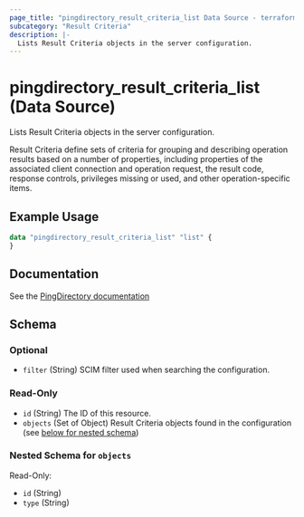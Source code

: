 ```yaml
---
page_title: "pingdirectory_result_criteria_list Data Source - terraform-provider-pingdirectory"
subcategory: "Result Criteria"
description: |-
  Lists Result Criteria objects in the server configuration.
---
```


# pingdirectory_result_criteria_list (Data Source)

Lists Result Criteria objects in the server configuration.

Result Criteria define sets of criteria for grouping and describing operation results based on a number of properties, including properties of the associated client connection and operation request, the result code, response controls, privileges missing or used, and other operation-specific items.

## Example Usage

```terraform
data "pingdirectory_result_criteria_list" "list" {
}
```

## Documentation
See the [PingDirectory documentation](https://docs.pingidentity.com/r/en-us/pingdirectory-93/pd_sec_result_criteria)

<!-- schema generated by tfplugindocs -->
## Schema

### Optional

- `filter` (String) SCIM filter used when searching the configuration.

### Read-Only

- `id` (String) The ID of this resource.
- `objects` (Set of Object) Result Criteria objects found in the configuration (see [below for nested schema](#nestedatt--objects))

<a id="nestedatt--objects"></a>
### Nested Schema for `objects`

Read-Only:

- `id` (String)
- `type` (String)

